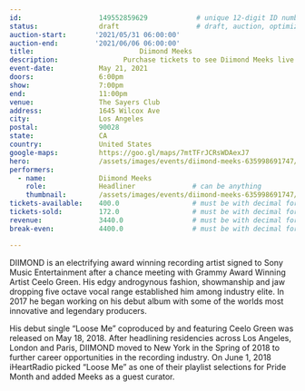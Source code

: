 ```yaml
---
id:                   149552859629            # unique 12-digit ID number
status:               draft                   # draft, auction, optimized
auction-start:       '2021/05/31 06:00:00'
auction-end:         '2021/06/06 06:00:00'
title:						    Diimond Meeks
description:			    Purchase tickets to see Diimond Meeks live in Memphis on May 21, 2021.
event-date:           May 21, 2021
doors:                6:00pm
show:                 7:00pm
end:                  11:00pm
venue:                The Sayers Club
address:              1645 Wilcox Ave
city:                 Los Angeles
postal:               90028
state:                CA
country:              United States
google-maps:          https://goo.gl/maps/7mtTFrJCRsWDAexJ7
hero:                 /assets/images/events/diimond-meeks-635998691747/diimond-meeks.jpg
performers: 
  - name:             Diimond Meeks
    role:             Headliner              # can be anything
    thumbnail:        /assets/images/events/diimond-meeks-635998691747/diimond-meeks.jpg
tickets-available:    400.0                  # must be with decimal for math to work
tickets-sold:         172.0                  # must be with decimal for math to work
revenue:              3440.0                 # must be with decimal for math to work
break-even:           4400.0                 # must be with decimal for math to work

---
```


DIIMOND is an electrifying award winning recording artist signed to Sony Music Entertainment after a chance meeting with Grammy Award Winning Artist Ceelo Green. His edgy androgynous fashion, showmanship and jaw dropping five octave vocal range established him among industry elite. In 2017 he began working on his debut album with some of the worlds most innovative and legendary producers.

His debut single “Loose Me” coproduced by and featuring Ceelo Green was released on May 18, 2018. After headlining residencies across Los Angeles, London and Paris, DIIMOND moved to New York in the Spring of 2018 to further career opportunities in the recording industry. On June 1, 2018 iHeartRadio picked “Loose Me” as one of their playlist selections for Pride Month and added Meeks as a guest curator.